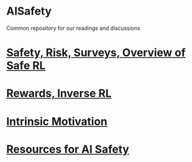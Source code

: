 # AISafety
Common repository for our readings and discussions


# [Safety, Risk, Surveys, Overview of Safe RL](https://github.com/kkhetarpal/ais/blob/master/SafeRL.md)
  
# [Rewards, Inverse RL](https://github.com/kkhetarpal/ais/blob/master/RewardsInvRL.md)

# [Intrinsic Motivation](https://github.com/kkhetarpal/ais/blob/master/IntrinsicMotivation.md)

# [Resources for AI Safety]()
